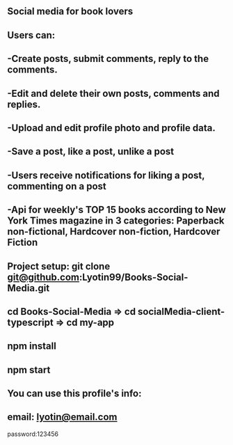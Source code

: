 ## Social media for book lovers

Users can:
-------------------------------------
-Create posts, submit comments, reply to the comments.
--------------------------------------
-Edit and delete their own posts, comments and replies.
---------------------------------------
-Upload and edit profile photo and profile data.
---------------------------------------
-Save a post, like a post, unlike a post
---------------------------------------
-Users receive notifications for liking a post, commenting on a post
---------------------------------------
-Api for weekly's TOP 15  books according to New York Times magazine in 3 categories: Paperback non-fictional, Hardcover non-fiction, Hardcover Fiction  
---------------------------------------


Project setup:
git clone git@github.com:Lyotin99/Books-Social-Media.git
-----------------------------
cd Books-Social-Media  =>  cd socialMedia-client-typescript => cd my-app 
--------------------------------
npm install
------------
npm start
--------------------------------
You can use this profile's info:
---------------------------------
email: lyotin@email.com
-----------------------------------
password:123456

